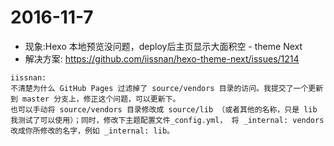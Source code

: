 # 2016-11-7
- 现象:Hexo 本地预览没问题，deploy后主页显示大面积空 - theme Next
- 解决方案: <https://github.com/iissnan/hexo-theme-next/issues/1214>

```
iissnan:
不清楚为什么 GitHub Pages 过滤掉了 source/vendors 目录的访问。我提交了一个更新到 master 分支上，修正这个问题，可以更新下。
也可以手动将 source/vendors 目录修改成 source/lib （或者其他的名称，只是 lib 我测试了可以使用）；同时，修改下主题配置文件_config.yml， 将 _internal: vendors 改成你所修改的名字，例如 _internal: lib。
```
